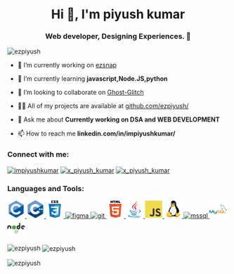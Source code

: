 <h1 align="center">Hi 👋, I'm piyush kumar</h1>
<h3 align="center">Web developer, Designing Experiences. 🚀</h3>

<p align="left"> <img src="https://komarev.com/ghpvc/?username=ezpiyush&label=Profile%20views&color=0e75b6&style=flat" alt="ezpiyush" /> </p>

- 🔭 I’m currently working on [ezsnap](https://piyush0kumar.github.io/ezSnap/)

- 🌱 I’m currently learning **javascript,Node.JS,python**

- 👯 I’m looking to collaborate on [Ghost-Glitch](https://github.com/iBrokenShadow/Ghost-Glitch)

- 👨‍💻 All of my projects are available at [github.com/ezpiyush/](github.com/ezpiyush/)

- 💬 Ask me about **Currently working on DSA and WEB DEVELOPMENT**

- 📫 How to reach me **linkedin.com/in/impiyushkumar/**

<h3 align="left">Connect with me:</h3>
<p align="left">
<a href="https://linkedin.com/in/impiyushkumar" target="blank"><img align="center" src="https://raw.githubusercontent.com/rahuldkjain/github-profile-readme-generator/master/src/images/icons/Social/linked-in-alt.svg" alt="impiyushkumar" height="30" width="40" /></a>
<a href="https://instagram.com/x_piyush_kumar" target="blank"><img align="center" src="https://raw.githubusercontent.com/rahuldkjain/github-profile-readme-generator/master/src/images/icons/Social/instagram.svg" alt="x_piyush_kumar" height="30" width="40" /></a>
<a href="https://www.leetcode.com/x_piyush_kumar" target="blank"><img align="center" src="https://raw.githubusercontent.com/rahuldkjain/github-profile-readme-generator/master/src/images/icons/Social/leet-code.svg" alt="x_piyush_kumar" height="30" width="40" /></a>
</p>

<h3 align="left">Languages and Tools:</h3>
<p align="left"> <a href="https://www.cprogramming.com/" target="_blank" rel="noreferrer"> <img src="https://raw.githubusercontent.com/devicons/devicon/master/icons/c/c-original.svg" alt="c" width="40" height="40"/> </a> <a href="https://www.w3schools.com/cpp/" target="_blank" rel="noreferrer"> <img src="https://raw.githubusercontent.com/devicons/devicon/master/icons/cplusplus/cplusplus-original.svg" alt="cplusplus" width="40" height="40"/> </a> <a href="https://www.w3schools.com/css/" target="_blank" rel="noreferrer"> <img src="https://raw.githubusercontent.com/devicons/devicon/master/icons/css3/css3-original-wordmark.svg" alt="css3" width="40" height="40"/> </a> <a href="https://www.figma.com/" target="_blank" rel="noreferrer"> <img src="https://www.vectorlogo.zone/logos/figma/figma-icon.svg" alt="figma" width="40" height="40"/> </a> <a href="https://git-scm.com/" target="_blank" rel="noreferrer"> <img src="https://www.vectorlogo.zone/logos/git-scm/git-scm-icon.svg" alt="git" width="40" height="40"/> </a> <a href="https://www.w3.org/html/" target="_blank" rel="noreferrer"> <img src="https://raw.githubusercontent.com/devicons/devicon/master/icons/html5/html5-original-wordmark.svg" alt="html5" width="40" height="40"/> </a> <a href="https://www.java.com" target="_blank" rel="noreferrer"> <img src="https://raw.githubusercontent.com/devicons/devicon/master/icons/java/java-original.svg" alt="java" width="40" height="40"/> </a> <a href="https://developer.mozilla.org/en-US/docs/Web/JavaScript" target="_blank" rel="noreferrer"> <img src="https://raw.githubusercontent.com/devicons/devicon/master/icons/javascript/javascript-original.svg" alt="javascript" width="40" height="40"/> </a> <a href="https://www.linux.org/" target="_blank" rel="noreferrer"> <img src="https://raw.githubusercontent.com/devicons/devicon/master/icons/linux/linux-original.svg" alt="linux" width="40" height="40"/> </a> <a href="https://www.microsoft.com/en-us/sql-server" target="_blank" rel="noreferrer"> <img src="https://www.svgrepo.com/show/303229/microsoft-sql-server-logo.svg" alt="mssql" width="40" height="40"/> </a> <a href="https://www.mysql.com/" target="_blank" rel="noreferrer"> <img src="https://raw.githubusercontent.com/devicons/devicon/master/icons/mysql/mysql-original-wordmark.svg" alt="mysql" width="40" height="40"/> </a> <a href="https://nodejs.org" target="_blank" rel="noreferrer"> <img src="https://raw.githubusercontent.com/devicons/devicon/master/icons/nodejs/nodejs-original-wordmark.svg" alt="nodejs" width="40" height="40"/> </a> </p>

<p><img align="left" src="https://github-readme-stats.vercel.app/api/top-langs?username=ezpiyush&show_icons=true&locale=en&layout=compact" alt="ezpiyush" /></p>

<p>&nbsp;<img align="center" src="https://github-readme-stats.vercel.app/api?username=ezpiyush&show_icons=true&locale=en" alt="ezpiyush" /></p>

<p><img align="center" src="https://github-readme-streak-stats.herokuapp.com/?user=ezpiyush&" alt="ezpiyush" /></p>

